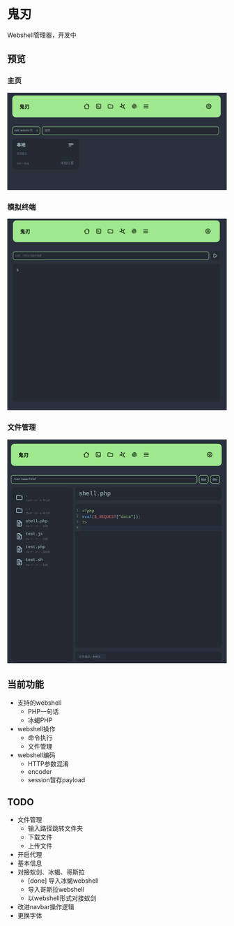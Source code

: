 # 鬼刃

Webshell管理器，开发中

## 预览

### 主页

![preview](assets/preview-homepage.png)

### 模拟终端

![preview](assets/preview-terminal.png)

### 文件管理

![preview](assets/preview-files.png)

## 当前功能

- 支持的webshell
  - PHP一句话
  - 冰蝎PHP
- webshell操作
  - 命令执行
  - 文件管理
- webshell编码
  - HTTP参数混淆
  - encoder
  - session暂存payload

## TODO

- 文件管理
  - 输入路径跳转文件夹
  - 下载文件
  - 上传文件
- 开启代理
- 基本信息
- 对接蚁剑、冰蝎、哥斯拉
  - [done] 导入冰蝎webshell
  - 导入哥斯拉webshell
  - 以webshell形式对接蚁剑
- 改进navbar操作逻辑
- 更换字体
